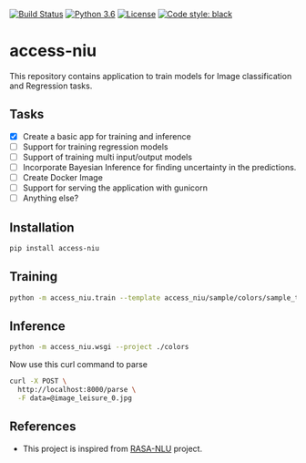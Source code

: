 [![Build Status](https://travis-ci.org/accessai/access-niu.svg?branch=master)](https://travis-ci.org/accessai/access-niu)
[![Python 3.6](https://img.shields.io/badge/python-3.6-blue.svg)](https://www.python.org/downloads/release/python-360/)
[![License](https://img.shields.io/badge/License-Apache%202.0-blue.svg)](https://opensource.org/licenses/Apache-2.0)
[![Code style: black](https://img.shields.io/badge/code%20style-black-000000.svg)](https://github.com/ambv/black)
# access-niu
This repository contains application to train models for Image classification and Regression tasks.

## Tasks
- [x] Create a basic app for training and inference
- [ ] Support for training regression models
- [ ] Support of training multi input/output models
- [ ] Incorporate Bayesian Inference for finding uncertainty in the predictions.
- [ ] Create Docker Image
- [ ] Support for serving the application with gunicorn
- [ ] Anything else? 

## Installation
```bash
pip install access-niu
```

## Training
```bash
python -m access_niu.train --template access_niu/sample/colors/sample_template.yml
```

## Inference
```bash
python -m access_niu.wsgi --project ./colors
```
Now use this curl command to parse
```bash
curl -X POST \
  http://localhost:8000/parse \
  -F data=@image_leisure_0.jpg
```


## References
- This project is inspired from [RASA-NLU](https://github.com/RasaHQ/rasa) project.
